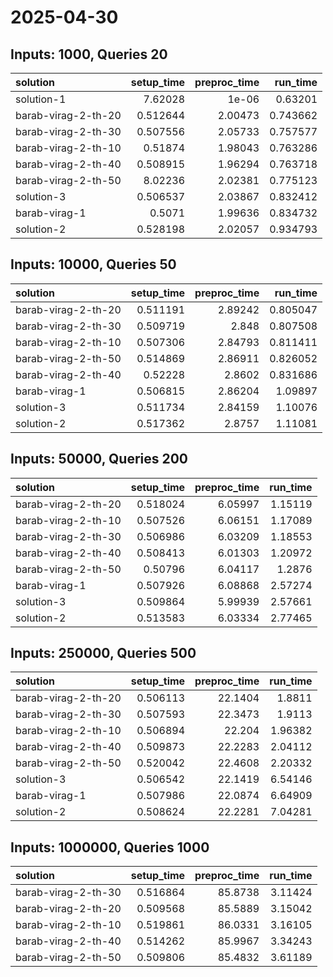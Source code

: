 # 2025-04-30

## Inputs: 1000, Queries 20

| solution            |   setup_time |   preproc_time |   run_time |
|:--------------------|-------------:|---------------:|-----------:|
| solution-1          |     7.62028  |        1e-06   |   0.63201  |
| barab-virag-2-th-20 |     0.512644 |        2.00473 |   0.743662 |
| barab-virag-2-th-30 |     0.507556 |        2.05733 |   0.757577 |
| barab-virag-2-th-10 |     0.51874  |        1.98043 |   0.763286 |
| barab-virag-2-th-40 |     0.508915 |        1.96294 |   0.763718 |
| barab-virag-2-th-50 |     8.02236  |        2.02381 |   0.775123 |
| solution-3          |     0.506537 |        2.03867 |   0.832412 |
| barab-virag-1       |     0.5071   |        1.99636 |   0.834732 |
| solution-2          |     0.528198 |        2.02057 |   0.934793 |

## Inputs: 10000, Queries 50

| solution            |   setup_time |   preproc_time |   run_time |
|:--------------------|-------------:|---------------:|-----------:|
| barab-virag-2-th-20 |     0.511191 |        2.89242 |   0.805047 |
| barab-virag-2-th-30 |     0.509719 |        2.848   |   0.807508 |
| barab-virag-2-th-10 |     0.507306 |        2.84793 |   0.811411 |
| barab-virag-2-th-50 |     0.514869 |        2.86911 |   0.826052 |
| barab-virag-2-th-40 |     0.52228  |        2.8602  |   0.831686 |
| barab-virag-1       |     0.506815 |        2.86204 |   1.09897  |
| solution-3          |     0.511734 |        2.84159 |   1.10076  |
| solution-2          |     0.517362 |        2.8757  |   1.11081  |

## Inputs: 50000, Queries 200

| solution            |   setup_time |   preproc_time |   run_time |
|:--------------------|-------------:|---------------:|-----------:|
| barab-virag-2-th-20 |     0.518024 |        6.05997 |    1.15119 |
| barab-virag-2-th-10 |     0.507526 |        6.06151 |    1.17089 |
| barab-virag-2-th-30 |     0.506986 |        6.03209 |    1.18553 |
| barab-virag-2-th-40 |     0.508413 |        6.01303 |    1.20972 |
| barab-virag-2-th-50 |     0.50796  |        6.04117 |    1.2876  |
| barab-virag-1       |     0.507926 |        6.08868 |    2.57274 |
| solution-3          |     0.509864 |        5.99939 |    2.57661 |
| solution-2          |     0.513583 |        6.03334 |    2.77465 |

## Inputs: 250000, Queries 500

| solution            |   setup_time |   preproc_time |   run_time |
|:--------------------|-------------:|---------------:|-----------:|
| barab-virag-2-th-20 |     0.506113 |        22.1404 |    1.8811  |
| barab-virag-2-th-30 |     0.507593 |        22.3473 |    1.9113  |
| barab-virag-2-th-10 |     0.506894 |        22.204  |    1.96382 |
| barab-virag-2-th-40 |     0.509873 |        22.2283 |    2.04112 |
| barab-virag-2-th-50 |     0.520042 |        22.4608 |    2.20332 |
| solution-3          |     0.506542 |        22.1419 |    6.54146 |
| barab-virag-1       |     0.507986 |        22.0874 |    6.64909 |
| solution-2          |     0.508624 |        22.2281 |    7.04281 |

## Inputs: 1000000, Queries 1000

| solution            |   setup_time |   preproc_time |   run_time |
|:--------------------|-------------:|---------------:|-----------:|
| barab-virag-2-th-30 |     0.516864 |        85.8738 |    3.11424 |
| barab-virag-2-th-20 |     0.509568 |        85.5889 |    3.15042 |
| barab-virag-2-th-10 |     0.519861 |        86.0331 |    3.16105 |
| barab-virag-2-th-40 |     0.514262 |        85.9967 |    3.34243 |
| barab-virag-2-th-50 |     0.509806 |        85.4832 |    3.61189 |